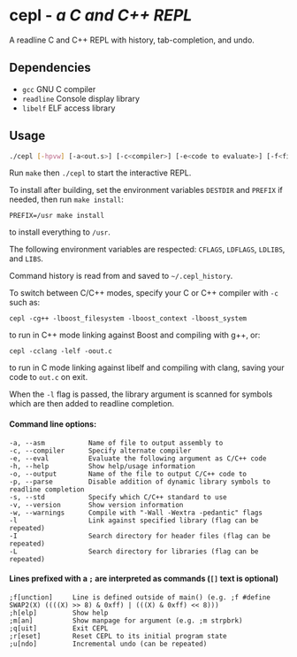 # cepl - *a C and C++ REPL*

A readline C and C++ REPL with history, tab-completion, and undo.

## Dependencies

* `gcc` GNU C compiler
* `readline` Console display library
* `libelf` ELF access library

## Usage
```bash
./cepl [-hpvw] [-a<out.s>] [-c<compiler>] [-e<code to evaluate>] [-f<file> ] [-l<library>] [-I<include directory>] [-L<library directory>] [-s<standard>] [-o<out.c>]
```
Run `make` then `./cepl` to start the interactive REPL.

To install after building, set the environment variables `DESTDIR`
and `PREFIX` if needed, then run `make install`:

    PREFIX=/usr make install

to install everything to `/usr`.

The following environment variables are respected: `CFLAGS`, `LDFLAGS`,
`LDLIBS`, and `LIBS`.

Command history is read from and saved to `~/.cepl_history`.

To switch between C/C++ modes, specify your C or C++ compiler
with `-c` such as:

    cepl -cg++ -lboost_filesystem -lboost_context -lboost_system

to run in C++ mode linking against Boost and compiling with g++, or:

    cepl -cclang -lelf -oout.c

to run in C mode linking against libelf and compiling with clang, saving
your code to `out.c` on exit.

When the `-l` flag is passed, the library argument is scanned for symbols
which are then added to readline completion.

#### Command line options:

	-a, --asm			Name of file to output assembly to
	-c, --compiler		Specify alternate compiler
	-e, --eval			Evaluate the following argument as C/C++ code
	-h, --help			Show help/usage information
	-o, --output		Name of the file to output C/C++ code to
	-p, --parse			Disable addition of dynamic library symbols to readline completion
	-s, --std			Specify which C/C++ standard to use
	-v, --version		Show version information
	-w, --warnings		Compile with "-Wall -Wextra -pedantic" flags
	-l					Link against specified library (flag can be repeated)
	-I					Search directory for header files (flag can be repeated)
	-L					Search directory for libraries (flag can be repeated)

#### Lines prefixed with a `;` are interpreted as commands (`[]` text is optional)

	;f[unction]		Line is defined outside of main() (e.g. ;f #define SWAP2(X) ((((X) >> 8) & 0xff) | (((X) & 0xff) << 8)))
	;h[elp]			Show help
	;m[an]			Show manpage for argument (e.g. ;m strpbrk)
	;q[uit]			Exit CEPL
	;r[eset]		Reset CEPL to its initial program state
	;u[ndo]			Incremental undo (can be repeated)
